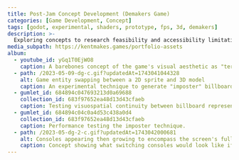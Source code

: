 ```yaml
---
title: Post-Jam Concept Development (Demakers Game)
categories: [Game Development, Concept]
tags: [godot, experimental, shaders, prototype, fps, 3d, demakers]
description: >-
  Exploring concepts to research feasibility and accessibility limitations for a previous game.
media_subpath: https://kentmakes.games/portfolio-assets
album:
  - youtube_id: yGq1T0EjWO8
    caption: A barebones concept of the game's visual aesthetic as "terminal-punk."
  - path: /2023-05-09-dg-c.gif?updatedAt=1743041044328
    alt: Game entity swapping between a 2D sprite and 3D model
    caption: An experimental technique to generate "imposter" billboards for 3d models.
  - gumlet_id: 684894c047693213d0a69688
    collection_id: 683f97652ea48d13d43cfaeb
    caption: Testing visuospatial continuity between billboard representation vs actual scene position. The background UI is a wrapper around the <i>RichTextLabel</i> node, allowing for dynamically changing elements and reactive text with optimized rerendering.
  - gumlet_id: 684894c04c0a4d53c438a0d4
    collection_id: 683f97652ea48d13d43cfaeb
    caption: Performance testing the imposter technique.
  - path: /2023-05-dg-2-c.gif?updatedAt=1743042000681
    alt: Consoles appearing then growing to encompass the screen's full size
    caption: Concept showing what switching consoles would look like if they encompassed the entire viewport. Certain objects are visible only to certain viewports. This was made because the tiny window size for the consoles was limiting in accessibility and usability. It uses multiple viewports, UI shaders, and a buffer to mask the previous and next console's screens to render the scene through their cameras' respective view masks. (A requirement was for certain objects to be visible only to some types of consoles)
---
```


